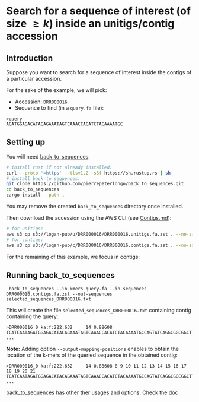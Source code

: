 # Search for a sequence of interest (of size $\geq k$) inside an unitigs/contig accession

## Introduction

Suppose you want to search for a sequence of interest inside the contigs of a particular accession.

For the sake of the example, we will pick:

* Accession: `DRR000016`
* Sequence to find (in a `query.fa` file):
```
>query
AGATGGAGACATACAGAAATAGTCAAACCACATCTACAAAATGC
```

## Setting up

You will need [back_to_sequences](https://github.com/pierrepeterlongo/back_to_sequences):

```bash
# install rust if not already installed:
curl --proto '=https' --tlsv1.2 -sSf https://sh.rustup.rs | sh
# install back to sequences:
git clone https://github.com/pierrepeterlongo/back_to_sequences.git
cd back_to_sequences
cargo install --path .
```
You may remove the created `back_to_sequences` directory once installed.

Then download the accession using the AWS CLI (see [Contigs.md](Contigs.md)): 

```bash
# for unitigs: 
aws s3 cp s3://logan-pub/u/DRR000016/DRR000016.unitigs.fa.zst . --no-sign-request
# for contigs: 
aws s3 cp s3://logan-pub/c/DRR000016/DRR000016.contigs.fa.zst . --no-sign-request
```

For the remaining of this example, we focus in contigs: 

## Running back_to_sequences

```
 back_to_sequences --in-kmers query.fa --in-sequences  DRR000016.contigs.fa.zst --out-sequences selected_sequences_DRR000016.txt
```

This will create the file `selected_sequences_DRR000016.txt` containing  contig containing the query:

```
>DRR000016_0 ka:f:222.632     14 0.88608 
TCATCAATAGATGGAGACATACAGAAATAGTCAAACCACATCTACAAAATGCCAGTATCAGGCGGCGGCTTCGAAGCCAA
...
```

**Note:** Adding option `--output-mapping-positions` enables to obtain the location of the k-mers of the queried sequence in the obtained contig:

```
>DRR000016_0 ka:f:222.632     14 0.88608 8 9 10 11 12 13 14 15 16 17 18 19 20 21
TCATCAATAGATGGAGACATACAGAAATAGTCAAACCACATCTACAAAATGCCAGTATCAGGCGGCGGCTTCGAAGCCAA
...
```

back_to_sequences has other ther usages and options. Check the [doc](https://b2s-doc.readthedocs.io/en/latest/index.html)
